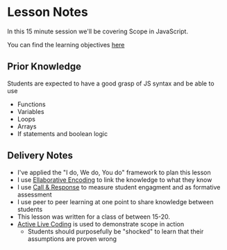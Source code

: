 # Lesson Notes

In this 15 minute session we'll be covering Scope in JavaScript.

You can find the learning objectives [here](./0-learning-objectives.md)

## Prior Knowledge

Students are expected to have a good grasp of JS syntax and be able to use

- Functions
- Variables
- Loops
- Arrays
- If statements and boolean logic

## Delivery Notes

- I've applied the "I do, We do, You do" framework to plan this lesson
- I use [Ellaborative Encoding](https://wp.uplearn.co.uk/science-behind-up-learn/#Elaborative-Encoding-and-Visceralisation) to link the knowledge to what they know
- I use [Call & Response](https://teachlikeachampionch4.blogspot.com/p/technique-23-call-and-response.html) to measure student engagment and as formative assessment
- I use peer to peer learning at one point to share knowledge between students
- This lesson was written for a class of between 15-20.
- [Active Live Coding](https://carpentries.github.io/instructor-training/14-live/) is used to demonstrate scope in action
  - Students should purposefully be "shocked" to learn that their assumptions are proven wrong
